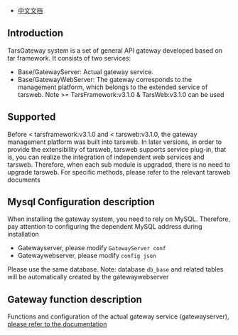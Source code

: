 - [中文文档](Gateway.md)

## Introduction

TarsGateway system is a set of general API gateway developed based on tar framework. It consists of two services:

- Base/GatewayServer: Actual gateway service.
- Base/GatewayWebServer: The gateway corresponds to the management platform, which belongs to the extended service of tarsweb. Note >= TarsFramework:v3.1.0 & TarsWeb:v3.1.0 can be used

## Supported

Before < tarsframework:v3.1.0 and < tarsweb:v3.1.0, the gateway management platform was built into tarsweb. In later versions, in order to provide the extensibility of tarsweb, tarsweb supports service plug-in, that is, you can realize the integration of independent web services and tarsweb. Therefore, when each sub module is upgraded, there is no need to upgrade tarsweb. For specific methods, please refer to the relevant tarsweb documents

## Mysql Configuration description

When installing the gateway system, you need to rely on MySQL. Therefore, pay attention to configuring the dependent MySQL address during installation

- Gatewayserver, please modify `GatewayServer conf`
- Gatewaywebserver, please modify `config json`

Please use the same database. Note: database `db_base` and related tables will be automatically created by the gatewaywebserver

## Gateway function description

Functions and configuration of the actual gateway service (gatewayserver), [please refer to the documentation](./Gateway.en.md)
